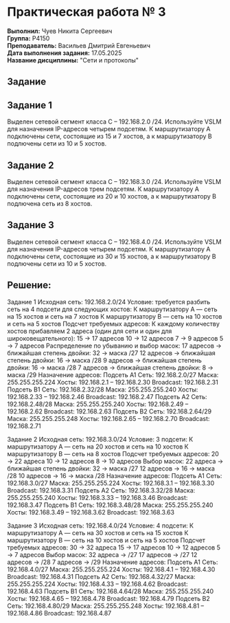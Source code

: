 # Практическая работа № 3

**Выполнил:** Чуев Никита Сергеевич  
**Группа:** P4150  
**Преподаватель:** Васильев Дмитрий Евгеньевич  
**Дата выполнения задания:** 17.05.2025  
**Название дисциплины:** "Сети и протоколы"  

## Задание

## Задание 1

Выделен сетевой сегмент класса C – 192.168.2.0 /24. Используйте VSLM для назначения IP-адресов четырем подсетям. К маршрутизатору A подключены сети, состоящие из 15 и 7 хостов, а к маршрутизатору B подлючены сети из 10 и 5 хостов.

## Задание 2

Выделен сетевой сегмент класса C – 192.168.3.0 /24. Используйте VSLM для назначения IP-адресов трем подсетям. К маршрутизатору A подключены сети, состоящие из 20 и 10 хостов, а к маршрутизатору B подлючена сеть из 8 хостов.

## Задание 3

Выделен сетевой сегмент класса C – 192.168.4.0 /24. Используйте VSLM для назначения IP-адресов четырем подсетям. К маршрутизатору A подключены сети, состоящие из 30 и 15 хостов, а к маршрутизатору B подлючены сети из 10 и 5 хостов.

## Решение:

Задание 1
Исходная сеть: 192.168.2.0/24
Условие: требуется разбить сеть на 4 подсети для следующих хостов:
К маршрутизатору A — сеть на 15 хостов и сеть на 7 хостов
К маршрутизатору B — сеть на 10 хостов и сеть на 5 хостов
Подсчет требуемых адресов:
К каждому количеству хостов прибавляем 2 адреса (один для сети и один для широковещательного):
15 → 17 адресов
10 → 12 адресов
7 → 9 адресов
5 → 7 адресов
Распределение по убыванию и выбор масок:
17 адресов → ближайшая степень двойки: 32 → маска /27
12 адресов → ближайшая степень двойки: 16 → маска /28
9 адресов → ближайшая степень двойки: 16 → маска /28
7 адресов → ближайшая степень двойки: 8 → маска /29
Назначение адресов:
Подсеть A1
Сеть: 192.168.2.0/27
Маска: 255.255.255.224
Хосты: 192.168.2.1 – 192.168.2.30
Broadcast: 192.168.2.31
Подсеть B1
Сеть: 192.168.2.32/28
Маска: 255.255.255.240
Хосты: 192.168.2.33 – 192.168.2.46
Broadcast: 192.168.2.47
Подсеть A2
Сеть: 192.168.2.48/28
Маска: 255.255.255.240
Хосты: 192.168.2.49 – 192.168.2.62
Broadcast: 192.168.2.63
Подсеть B2
Сеть: 192.168.2.64/29
Маска: 255.255.255.248
Хосты: 192.168.2.65 – 192.168.2.70
Broadcast: 192.168.2.71
 
Задание 2
Исходная сеть: 192.168.3.0/24
Условие: 3 подсети:
К маршрутизатору A — сеть на 20 хостов и сеть на 10 хостов
К маршрутизатору B — сеть на 8 хостов
Подсчет требуемых адресов:
20 → 22 адреса
10 → 12 адресов
8 → 10 адресов
Выбор масок:
22 адреса → ближайшая степень двойки: 32 → маска /27
12 адресов → 16 → маска /28
10 адресов → 16 → маска /28
Назначение адресов:
Подсеть A1
Сеть: 192.168.3.0/27
Маска: 255.255.255.224
Хосты: 192.168.3.1 – 192.168.3.30
Broadcast: 192.168.3.31
Подсеть A2
Сеть: 192.168.3.32/28
Маска: 255.255.255.240
Хосты: 192.168.3.33 – 192.168.3.46
Broadcast: 192.168.3.47
Подсеть B1
Сеть: 192.168.3.48/28
Маска: 255.255.255.240
Хосты: 192.168.3.49 – 192.168.3.62
Broadcast: 192.168.3.63
 
Задание 3
Исходная сеть: 192.168.4.0/24
Условие: 4 подсети:
К маршрутизатору A — сеть на 30 хостов и сеть на 15 хостов
К маршрутизатору B — сеть на 10 хостов и сеть на 5 хостов
Подсчет требуемых адресов:
30 → 32 адреса
15 → 17 адресов
10 → 12 адресов
5 → 7 адресов
Выбор масок:
32 адреса → /27
17 адресов → /27
12 адресов → /28
7 адресов → /29
Назначение адресов:
Подсеть A1
Сеть: 192.168.4.0/27
Маска: 255.255.255.224
Хосты: 192.168.4.1 – 192.168.4.30
Broadcast: 192.168.4.31
Подсеть A2
Сеть: 192.168.4.32/27
Маска: 255.255.255.224
Хосты: 192.168.4.33 – 192.168.4.62
Broadcast: 192.168.4.63
Подсеть B1
Сеть: 192.168.4.64/28
Маска: 255.255.255.240
Хосты: 192.168.4.65 – 192.168.4.78
Broadcast: 192.168.4.79
Подсеть B2
Сеть: 192.168.4.80/29
Маска: 255.255.255.248
Хосты: 192.168.4.81 – 192.168.4.86
Broadcast: 192.168.4.87
 